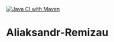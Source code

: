 [![Java CI with Maven](https://github.com/Brest-Java-Course-2021-2/Aliaksandr-Remizau/actions/workflows/maven.yml/badge.svg)](https://github.com/Brest-Java-Course-2021-2/Aliaksandr-Remizau/actions/workflows/maven.yml)
# Aliaksandr-Remizau

